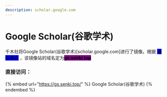 ```yaml
---
description: scholar.google.com
---
```


# Google Scholar(谷歌学术)

千木社将Google Scholar(谷歌学术)\[scholar.google.com]进行了镜像。根据 <mark style="background-color:blue;">域名格式</mark> ，该镜像站的域名定为<mark style="background-color:purple;">**gs.senki.top**</mark>

### 直接访问：

{% embed url="https://gs.senki.top/" %}
Google Scholar(谷歌学术)
{% endembed %}
